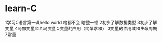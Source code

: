 # learn-C
1学习C语言第一课hello world
啥都不会 瞎整一顿
2初步了解数据类型
3初步了解变量
4局部变量和全局变量
5变量的应用（简单求和）
6变量的作用域和生命周期
7常量
